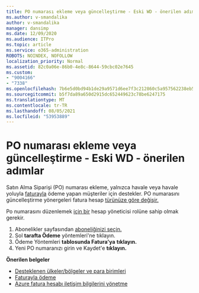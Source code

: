 ```yaml
---
title: PO numarası ekleme veya güncelleştirme - Eski WD - önerilen adımlar
ms.author: v-smandalika
author: v-smandalika
manager: dansimp
ms.date: 12/09/2020
ms.audience: ITPro
ms.topic: article
ms.service: o365-administration
ROBOTS: NOINDEX, NOFOLLOW
localization_priority: Normal
ms.assetid: 82c0a06e-86b0-4e8c-8644-59cbc02e7645
ms.custom:
- "9004166"
- "7338"
ms.openlocfilehash: 7b6e5d0bd94b1de29a9571d6ee7f3c212860c5a957562238eb5f5214ec676e87
ms.sourcegitcommit: b5f7da89a650d2915dc652449623c78be6247175
ms.translationtype: MT
ms.contentlocale: tr-TR
ms.lasthandoff: 08/05/2021
ms.locfileid: "53953889"
---
```

# <a name="add-or-update-po-number---legacy-wd---recommended-steps"></a>PO numarası ekleme veya güncelleştirme - Eski WD - önerilen adımlar

Satın Alma Siparişi (PO) numarası ekleme, yalnızca havale veya havale yoluyla [faturayla](https://docs.microsoft.com/azure/cost-management-billing/manage/pay-by-invoice) ödeme yapan müşteriler için destekler. PO numarasını güncelleştirme yönergeleri fatura hesap [türünüze göre değişir.](https://docs.microsoft.com/azure/cost-management-billing/manage/view-all-accounts)

Po numarasını düzenlemek [için bir](https://docs.microsoft.com/azure/role-based-access-control/rbac-and-directory-admin-roles) hesap yöneticisi rolüne sahip olmak gerekir.

1. Abonelikler sayfasından [aboneliğinizi seçin.](https://ms.portal.azure.com/#blade/Microsoft_Azure_Billing/SubscriptionsBlade)
2. Sol **tarafta Ödeme** yöntemleri'ne tıklayın.
3. Ödeme Yöntemleri **tablosunda Fatura'ya** **tıklayın.** 
4. Yeni PO numaranızı girin ve Kaydet'e **tıklayın.**

**Önerilen belgeler**

- [Desteklenen ülkeler/bölgeler ve para birimleri](https://azure.microsoft.com/en-us/pricing/faq/) 
- [Faturayla ödeme](https://docs.microsoft.com/azure/cost-management-billing/manage/pay-by-invoice) 
- [Azure fatura hesabı iletişim bilgilerini yönetme](https://docs.microsoft.com/azure/cost-management-billing/manage/change-azure-account-profile)


